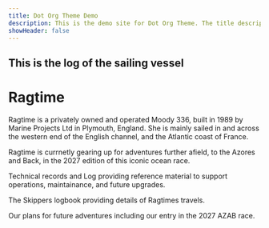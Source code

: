 ```yaml
---
title: Dot Org Theme Demo
description: This is the demo site for Dot Org Theme. The title description and images front matter is required for meta og content.
showHeader: false
---
```






## This is the log of the sailing vessel
# Ragtime


Ragtime is a privately owned and operated Moody 336, built in 1989 by Marine Projects Ltd in Plymouth, England. She is mainly sailed in and across the western end of the English channel, and the Atlantic coast of France.

Ragtime is currnetly gearing up for adventures further afield, to the Azores and Back, in the 2027 edition of this iconic ocean race.






Technical records and Log providing reference material to support operations, maintainance, and future upgrades.



The Skippers logbook providing details of Ragtimes travels. 



Our plans for future adventures including our entry in the 2027 AZAB race.

